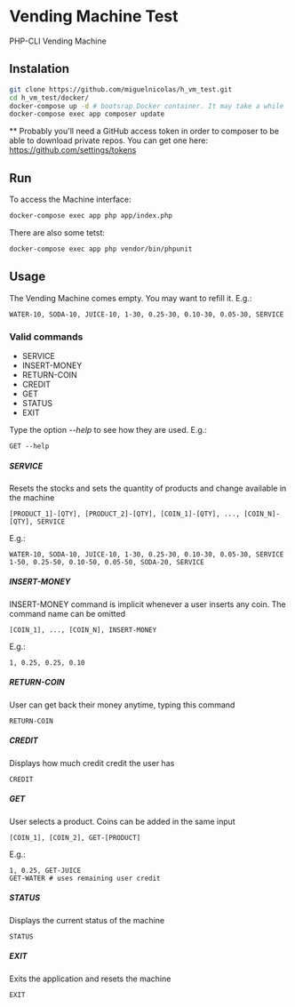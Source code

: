 # Vending Machine Test

PHP-CLI Vending Machine

## Instalation
```sh
git clone https://github.com/miguelnicolas/h_vm_test.git
cd h_vm_test/docker/
docker-compose up -d # bootsrap Docker container. It may take a while
docker-compose exec app composer update
```

** Probably you'll need a GitHub access token in order to composer to be able to download private repos. You can get one here: https://github.com/settings/tokens
## Run
To access the Machine interface:
```sh
docker-compose exec app php app/index.php
```
There are also some tetst:
```sh
docker-compose exec app php vendor/bin/phpunit
```

## Usage
The Vending Machine comes empty. You may want to refill it. 
E.g.:

    WATER-10, SODA-10, JUICE-10, 1-30, 0.25-30, 0.10-30, 0.05-30, SERVICE
    
### Valid commands
 - SERVICE
 - INSERT-MONEY
 - RETURN-COIN
 - CREDIT
 - GET
 - STATUS
 - EXIT

Type the option *--help* to see how they are used.
E.g.:
    
    GET --help

##### SERVICE
Resets the stocks and sets the quantity of products and change available in the machine

    [PRODUCT_1]-[QTY], [PRODUCT_2]-[QTY], [COIN_1]-[QTY], ..., [COIN_N]-[QTY], SERVICE
E.g.:

    WATER-10, SODA-10, JUICE-10, 1-30, 0.25-30, 0.10-30, 0.05-30, SERVICE
    1-50, 0.25-50, 0.10-50, 0.05-50, SODA-20, SERVICE
##### INSERT-MONEY
INSERT-MONEY command is implicit whenever a user inserts any coin. The command name can be omitted

    [COIN_1], ..., [COIN_N], INSERT-MONEY
    
E.g.:

    1, 0.25, 0.25, 0.10
##### RETURN-COIN
User can get back their money anytime, typing this command

    RETURN-COIN
##### CREDIT
Displays how much credit credit the user has

    CREDIT
##### GET
User selects a product. Coins can be added in the same input

    [COIN_1], [COIN_2], GET-[PRODUCT]
    
E.g.:

    1, 0.25, GET-JUICE
    GET-WATER # uses remaining user credit
##### STATUS
Displays the current status of the machine

    STATUS
##### EXIT
Exits the application and resets the machine

    EXIT
